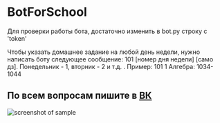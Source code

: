 # BotForSchool

Для проверки работы бота, достаточно изменить в bot.py строку с 'token'

Чтобы указать домашнее задание на любой день недели, нужно написать боту следующее сообщение:
101 [номер дня недели] [само дз]. Понедельник - 1, вторник - 2 и т.д. . Пример: 101 1 Алгебра: 1034-1044

## По всем вопросам пишите в [ВК](https://vk.com/igorgoryainov)
![screenshot of sample](https://imyzik.ru/wp-content/uploads/2018/01/photo_2018-01-10_11-17-36.jpg)

